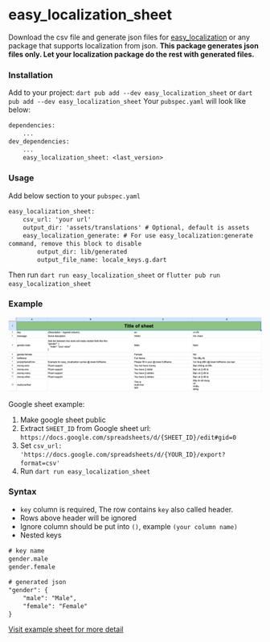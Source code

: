 # easy_localization_sheet
Download the csv file and generate json files for [easy_localization](https://pub.dev/packages/easy_localization) or any package that supports localization from json.
**This package generates json files only. Let your localization package do the rest with generated files.**

### Installation
Add to your project:
`dart pub add --dev easy_localization_sheet` or `dart pub add --dev easy_localization_sheet`
Your `pubspec.yaml` will look like below:
```
dependencies:
    ...
dev_dependencies:
    ...
    easy_localization_sheet: <last_version>
```
### Usage
Add below section to your `pubspec.yaml`
```
easy_localization_sheet:
    csv_url: 'your url'
    output_dir: 'assets/translations' # Optional, default is assets
    easy_localization_generate: # For use easy_localization:generate command, remove this block to disable
        output_dir: lib/generated
        output_file_name: locale_keys.g.dart
```

Then run `dart run easy_localization_sheet` or `flutter pub run easy_localization_sheet`
### Example
![csv example file](https://raw.githubusercontent.com/nguyenvanquangqui/easy_localization_sheet/master/images/sheet_screenshot.png)

Google sheet example:
1. Make google sheet public
2. Extract `SHEET_ID` from Google sheet url: `https://docs.google.com/spreadsheets/d/{SHEET_ID}/edit#gid=0`
3. Set `csv_url: 'https://docs.google.com/spreadsheets/d/{YOUR_ID}/export?format=csv'`
4. Run `dart run easy_localization_sheet`

### Syntax
- `key` column is required, The row contains `key` also called header.
- Rows above header will be ignored
- Ignore column should be put into `()`, example `(your column name)`
- Nested keys
```
# key name
gender.male
gender.female
```
```
# generated json
"gender": {
    "male": "Male",
    "female": "Female"
}
```
[Visit example sheet for more detail](https://docs.google.com/spreadsheets/d/1p6oQw6BKObb3RU_fIWskJjofRzEb01cfzfNE14Px4nw/edit#gid=0)
